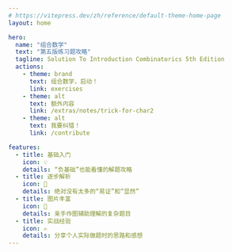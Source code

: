 ```yaml
---
# https://vitepress.dev/zh/reference/default-theme-home-page
layout: home

hero:
  name: "组合数学"
  text: "第五版练习题攻略"
  tagline: Solution To Introduction Combinatorics 5th Edition
  actions:
    - theme: brand
      text: 组合数学，启动！
      link: exercises
    - theme: alt
      text: 额外内容
      link: /extras/notes/trick-for-char2
    - theme: alt
      text: 我要纠错！
      link: /contribute

features:
  - title: 基础入门
    icon: 💡
    details: “负基础”也能看懂的解题攻略
  - title: 逐步解析
    icon: 🚶
    details: 绝对没有太多的“易证”和“显然”
  - title: 图片丰富
    icon: 🎉
    details: 亲手作图辅助理解的复杂题目
  - title: 实战经验
    icon: ✍
    details: 分享个人实际做题时的思路和感想
---
```

